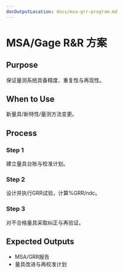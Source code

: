 ```yaml
---
docOutputLocation: docs/msa-grr-program.md
---
```


# MSA/Gage R&R 方案

## Purpose

保证量测系统具备精度、重复性与再现性。

## When to Use

新量具/新特性/量测方法变更。

## Process

### Step 1

建立量具台账与校准计划。

### Step 2

设计并执行GRR试验，计算%GRR/ndc。

### Step 3

对不合格量具采取纠正与再验证。

## Expected Outputs

- MSA/GRR报告
- 量具改进与再校准计划
